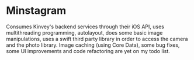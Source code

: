 # Minstagram
Consumes Kinvey's backend services through their iOS API, uses multithreading programming, autolayout, does some basic image manipulations, uses a swift third party library in order to access the camera and the photo library. Image caching (using Core Data), some bug fixes, some UI improvements and code refactoring are yet on my todo list.
